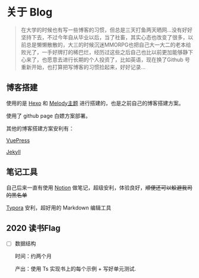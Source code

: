 # 关于 Blog

> 在大学的时候也有写一些博客的习惯，但总是三天打鱼两天晒网...没有好好坚持下去，不过今年自从毕业以后，当了社畜，其实心态也改变了很多，以前总是懒懒散散的，大三的时候沉迷MMORPG也把自己大一大二的老本给败光了，一手好牌打的稀巴烂，经历过这些之后自己也比以前更加能够静下心来了，也愿意去进行长期的个人投资了，比如英语，现在换了Github 号重新开始，也打算把写博客的习惯捡起来，好好记录...

## 博客搭建

使用的是 [Hexo](https://www.jianshu.com/p/390f202c5b0e) 和 [Melody主题](https://molunerfinn.com/hexo-theme-melody-doc/zh-Hans/#%E7%89%B9%E6%80%A7) 进行搭建的，也是之前自己的博客搭建方案。

使用了 github page 白嫖方案部署。

其他的博客搭建方案安利有：

[VuePress](https://vuepress.vuejs.org/)

[Jekyll](https://www.jianshu.com/p/9f71e260925d)

## 笔记工具

自己后来一直有使用 [Notion](https://www.notion.so/) 做笔记，超级安利，体验良好，~~顺便还可以躲避我司的黑名单~~

[Typora](https://www.typora.io/) 安利，超好用的 Markdown 编辑工具

## 2020 读书Flag

- [ ] 数据结构 

  时间：约两个月
  
  产出：使用 Ts 实现书上的每个示例 + 写好单元测试.
